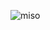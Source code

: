 ![miso](https://media4.giphy.com/media/v1.Y2lkPTc5MGI3NjExMGw1Z2VjazBtejcxNzRjYmVkeXZ4dDJzb2tidzlsZmhzaWk4a3J6ZCZlcD12MV9pbnRlcm5hbF9naWZfYnlfaWQmY3Q9Zw/OlldthCfzqvwsZqgjJ/giphy.gif)
